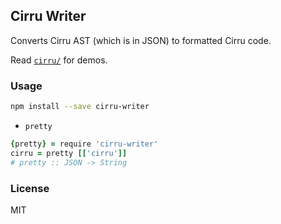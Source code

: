 
Cirru Writer
------

Converts Cirru AST (which is in JSON) to formatted Cirru code.

Read [`cirru/`][dir] for demos.

[dir]: https://github.com/Cirru/cirru-writer.coffee/tree/master/cirru

### Usage

```bash
npm install --save cirru-writer
```

* `pretty`

```coffee
{pretty} = require 'cirru-writer'
cirru = pretty [['cirru']]
# pretty :: JSON -> String
```

### License

MIT